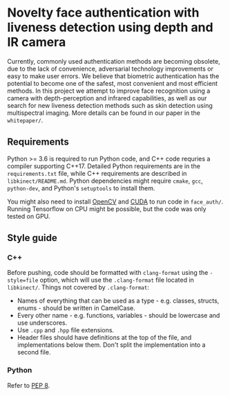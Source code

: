 # Novelty face authentication with liveness detection using depth and IR camera

Currently, commonly used authentication methods are becoming obsolete,
due to the lack of convenience, adversarial technology improvements
or easy to make user errors.
We believe that biometric authentication has the potential to become
one of the safest, most convenient and most efficient methods.
In this project we attempt to improve face recognition
using a camera with depth-perception and infrared capabilities, as well as
our search for new liveness detection methods such as skin detection
using multispectral imaging.
More details can be found in our paper in the `whitepaper/`.

## Requirements

Python >= 3.6 is required to run Python code, and C++ code requries a compiler
supporting C++17.
Detailed Python requirements are in the `requirements.txt` file, while C++
requirements are described in `libkinect/README.md`.
Python dependencies might require `cmake`, `gcc`, `python-dev`, and Python's
`setuptools` to install them.

You might also need to install [OpenCV](https://docs.opencv.org/trunk/d7/d9f/tutorial_linux_install.html)
and [CUDA](https://docs.nvidia.com/cuda/cuda-installation-guide-linux/index.html)
to run code in `face_auth/`.
Running Tensorflow on CPU might be possible, but the code was only tested on GPU.

## Style guide

### C++

Before pushing, code should be formatted with `clang-format` using the `-style=file` option, which will use the `.clang-format` file located in `libkinect/`. Things not covered by `.clang-format`:

* Names of everything that can be used as a type - e.g. classes, structs, enums - should be written in CamelCase.
* Every other name - e.g. functions, variables - should be lowercase and use underscores.
* Use `.cpp` and `.hpp` file extensions.
* Header files should have definitions at the top of the file, and implementations below them. Don't split the implementation into a second file.

### Python

Refer to [PEP 8](https://www.python.org/dev/peps/pep-0008/).
